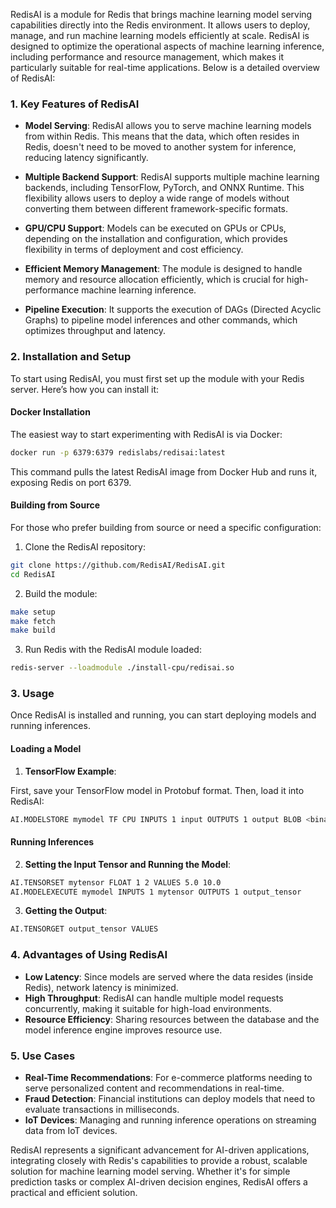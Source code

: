 RedisAI is a module for Redis that brings machine learning model serving capabilities directly into the Redis environment. It allows users to deploy, manage, and run machine learning models efficiently at scale. RedisAI is designed to optimize the operational aspects of machine learning inference, including performance and resource management, which makes it particularly suitable for real-time applications. Below is a detailed overview of RedisAI:

### 1. Key Features of RedisAI

- **Model Serving**: RedisAI allows you to serve machine learning models from within Redis. This means that the data, which often resides in Redis, doesn't need to be moved to another system for inference, reducing latency significantly.

- **Multiple Backend Support**: RedisAI supports multiple machine learning backends, including TensorFlow, PyTorch, and ONNX Runtime. This flexibility allows users to deploy a wide range of models without converting them between different framework-specific formats.

- **GPU/CPU Support**: Models can be executed on GPUs or CPUs, depending on the installation and configuration, which provides flexibility in terms of deployment and cost efficiency.

- **Efficient Memory Management**: The module is designed to handle memory and resource allocation efficiently, which is crucial for high-performance machine learning inference.

- **Pipeline Execution**: It supports the execution of DAGs (Directed Acyclic Graphs) to pipeline model inferences and other commands, which optimizes throughput and latency.

### 2. Installation and Setup

To start using RedisAI, you must first set up the module with your Redis server. Here’s how you can install it:

#### Docker Installation

The easiest way to start experimenting with RedisAI is via Docker:

```bash
docker run -p 6379:6379 redislabs/redisai:latest
```

This command pulls the latest RedisAI image from Docker Hub and runs it, exposing Redis on port 6379.

#### Building from Source

For those who prefer building from source or need a specific configuration:

1. Clone the RedisAI repository:

```bash
git clone https://github.com/RedisAI/RedisAI.git
cd RedisAI
```

2. Build the module:

```bash
make setup
make fetch
make build
```

3. Run Redis with the RedisAI module loaded:

```bash
redis-server --loadmodule ./install-cpu/redisai.so
```

### 3. Usage

Once RedisAI is installed and running, you can start deploying models and running inferences.

#### Loading a Model

1. **TensorFlow Example**:

First, save your TensorFlow model in Protobuf format. Then, load it into RedisAI:

```bash
AI.MODELSTORE mymodel TF CPU INPUTS 1 input OUTPUTS 1 output BLOB <binary_blob_of_the_model>
```

#### Running Inferences

2. **Setting the Input Tensor and Running the Model**:

```bash
AI.TENSORSET mytensor FLOAT 1 2 VALUES 5.0 10.0
AI.MODELEXECUTE mymodel INPUTS 1 mytensor OUTPUTS 1 output_tensor
```

3. **Getting the Output**:

```bash
AI.TENSORGET output_tensor VALUES
```

### 4. Advantages of Using RedisAI

- **Low Latency**: Since models are served where the data resides (inside Redis), network latency is minimized.
- **High Throughput**: RedisAI can handle multiple model requests concurrently, making it suitable for high-load environments.
- **Resource Efficiency**: Sharing resources between the database and the model inference engine improves resource use.

### 5. Use Cases

- **Real-Time Recommendations**: For e-commerce platforms needing to serve personalized content and recommendations in real-time.
- **Fraud Detection**: Financial institutions can deploy models that need to evaluate transactions in milliseconds.
- **IoT Devices**: Managing and running inference operations on streaming data from IoT devices.

RedisAI represents a significant advancement for AI-driven applications, integrating closely with Redis's capabilities to provide a robust, scalable solution for machine learning model serving. Whether it's for simple prediction tasks or complex AI-driven decision engines, RedisAI offers a practical and efficient solution.